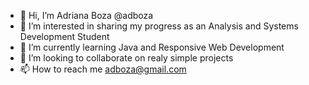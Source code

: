 - 👋 Hi, I’m Adriana Boza @adboza
- 👀 I’m interested in sharing my progress as an Analysis and Systems Development Student
- 🌱 I’m currently learning Java and Responsive Web Development
- 💞️ I’m looking to collaborate on realy simple projects
- 📫 How to reach me adboza@gmail.com


